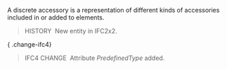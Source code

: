 ﻿A discrete accessory is a representation of different kinds of accessories included in or added to elements.

> HISTORY&nbsp; New entity in IFC2x2.

{ .change-ifc4}
> IFC4 CHANGE&nbsp; Attribute _PredefinedType_ added.
